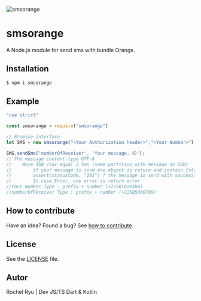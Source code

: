 













![smsorange](http://www.thatquickmedia.com/images/smpp.jpg)



# smsorange

A Node.js module for send sms with bundle Orange.




## Installation

```sh
$ npm i smsorange
```









## Example






```js
"use strict"

const smsorange = require("smsorange")

// Promise interface
let SMS = new smsorange("<Your Authorization header>","<Your Number>")

SMS.sendSms('numberOfReceiver', 'Your message. 😜');
// The message content-type UTF-8
//    More 160 char equal 2 Sms (same partition with message on GSM)
//        if your message is send one object is return and contain {statusCode, body, numberReceiver, NumberSender, HeaderQuery, URL, timestamp}
//        assert(statusCode, "201") ? the message is send with successful: the message is not send; 
//        In case Error, one error is return error
//Your Number Type : prefix + number (+22501020304)
//numberOfReceiver Type : prefix + number (+22505060708)
```






## How to contribute
Have an idea? Found a bug? See [how to contribute][contributing].


## License
See the [LICENSE][license] file.

## Autor
Rochel Ryu | Dev JS/TS Dart & Kotlin

[license]: /LICENSE
[contributing]: /CONTRIBUTING.md
[docs]: /DOCUMENTATION.md
